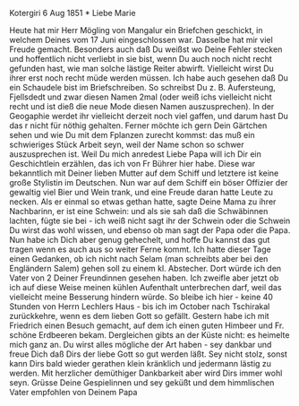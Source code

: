  Kotergiri 6 Aug 1851
 <Papa _____ Rep. Marie>*
Liebe Marie

Heute hat mir Herr Mögling von Mangalur ein Briefchen geschickt, in welchem Deines vom 17 Juni eingeschlossen war. Dasselbe hat mir viel Freude gemacht. Besonders auch daß Du weißst wo Deine Fehler stecken und hoffentlich nicht verliebt in sie bist, wenn Du auch noch nicht recht gefunden hast, wie man solche lästige Reiter abwirft. Vielleicht wirst Du ihrer erst noch recht müde werden müssen. Ich habe auch gesehen daß Du ein Schaudele bist im Briefschreiben. So schreibst Du z. B. Aufersteung, Fjellsdedt und zwar diesen Namen 2mal (oder weiß ichs vielleicht nicht recht und ist dieß die neue Mode diesen Namen auszusprechen). In der Geogaphie werdet ihr vielleicht derzeit noch viel gaffen, und darum hast Du das r nicht für nöthig gehalten. Ferner möchte ich gern Dein Gärtchen sehen und wie Du mit dem Fplanzen zurecht kommst: das muß ein schwieriges Stück Arbeit seyn, weil der Name schon so schwer auszusprechen ist. Weil Du mich anredest Liebe Papa will ich Dir ein Geschichtlein erzählen, das ich von Fr Bührer hier habe. Diese war bekanntlich mit Deiner lieben Mutter auf dem Schiff und letztere ist keine große Stylistin im Deutschen. Nun war auf dem Schiff ein böser Offizier der gewaltig viel Bier und Wein trank, und eine Freude daran hatte Leute zu necken. Als er einmal so etwas gethan hatte, sagte Deine Mama zu ihrer Nachbarinn, er ist eine Schwein: und als sie sah daß die Schwäbinnen lachten, fügte sie bei - ich weiß nicht sagt ihr der Schwein oder die Schwein Du wirst das wohl wissen, und ebenso ob man sagt der Papa oder die Papa. Nun habe ich Dich aber genug gehechelt, und hoffe Du kannst das gut tragen wenn es auch aus so weiter Ferne kommt. Ich hatte dieser Tage einen Gedanken, ob ich nicht nach Selam (man schreibts aber bei den Engländern Salem) gehen soll zu einem kl. Abstecher. Dort würde ich den Vater von 2 Deiner Freundinnen gesehen haben. Ich zweifle aber jetzt ob ich auf diese Weise meinen kühlen Aufenthalt unterbrechen darf, weil das vielleicht meine Besserung hindern würde. So bleibe ich hier - keine 40 Stunden von Herrn Lechlers Haus - bis ich im October nach Tschirakal zurückkehre, wenn es dem lieben Gott so gefällt. Gestern habe ich mit Friedrich einen Besuch gemacht, auf dem ich einen guten Himbeer und Fr. schöne Erdbeeren bekam. Dergleichen gibts an der Küste nicht: es heimelte mich ganz an. Du wirst alles mögliche der Art haben - sey dankbar und freue Dich daß Dirs der liebe Gott so gut werden läßt. Sey nicht stolz, sonst kann Dirs bald wieder gerathen klein kränklich und jedermann lästig zu werden. Mit herzlicher demüthiger Dankbarkeit aber wird Dirs immer wohl seyn. Grüsse Deine Gespielinnen und sey geküßt und dem himmlischen Vater empfohlen von
 Deinem Papa

